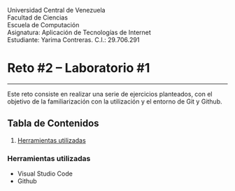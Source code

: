 Universidad Central de Venezuela  
Facultad de Ciencias  
Escuela de Computación  
Asignatura: Aplicación de Tecnologías de Internet  
Estudiante: Yarima Contreras. C.I.: 29.706.291


# Reto #2 – Laboratorio #1

***
Este reto consiste en realizar una serie de ejercicios planteados, con el objetivo de la familiarización con la utilización y el entorno de Git y Github.

## Tabla de Contenidos
1. [Herramientas utilizadas](#herramientas)

### Herramientas utilizadas
<a name="herramientas"></a>
- Visual Studio Code
- Github
